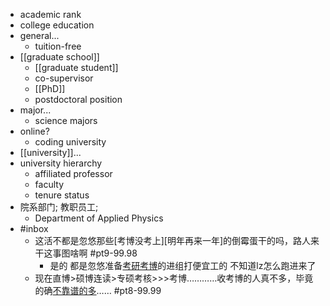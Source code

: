 - academic rank
- college education
- general...
    - tuition-free
- [[graduate school]]
    - [[graduate student]]
    - co-supervisor
    - [[PhD]]
    - postdoctoral position
- major...
    - science majors
- online?
    - coding university
- [[university]]...
- university hierarchy
    - affiliated professor
    - faculty
    - tenure status
- 院系部门; 教职员工;
    - Department of Applied Physics
- #inbox
    - 这活不都是忽悠那些[考博没考上][明年再来一年]的倒霉蛋干的吗，路人来干这事图啥啊 #pt9-99.98
        - 是的 都是忽悠准备[考研考博](https://bbs.saraba1st.com/2b/thread-1991429-2-1.html)的进组打便宜工的 不知道lz怎么跑进来了
    - 现在直博>硕博连读>专硕考核>>>考博…………收考博的人真不多，毕竟的确[不靠谱的多](https://bbs.saraba1st.com/2b/thread-1998644-2-1.html)…… #pt8-99.99
